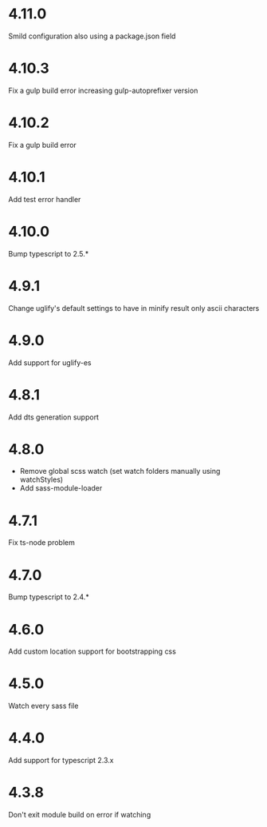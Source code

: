 # 4.11.0

Smild configuration also using a package.json field

# 4.10.3

Fix a gulp build error increasing gulp-autoprefixer version

# 4.10.2

Fix a gulp build error

# 4.10.1

Add test error handler

# 4.10.0

Bump typescript to 2.5.*

# 4.9.1
Change uglify's default settings to have in minify result only ascii characters

# 4.9.0

Add support for uglify-es

# 4.8.1

Add dts generation support

# 4.8.0

* Remove global scss watch (set watch folders manually using watchStyles)
* Add sass-module-loader

# 4.7.1

Fix ts-node problem

# 4.7.0

Bump typescript to 2.4.*

# 4.6.0

Add custom location support for bootstrapping css

# 4.5.0

Watch every sass file

# 4.4.0

Add support for typescript 2.3.x

# 4.3.8

Don't exit module build on error if watching